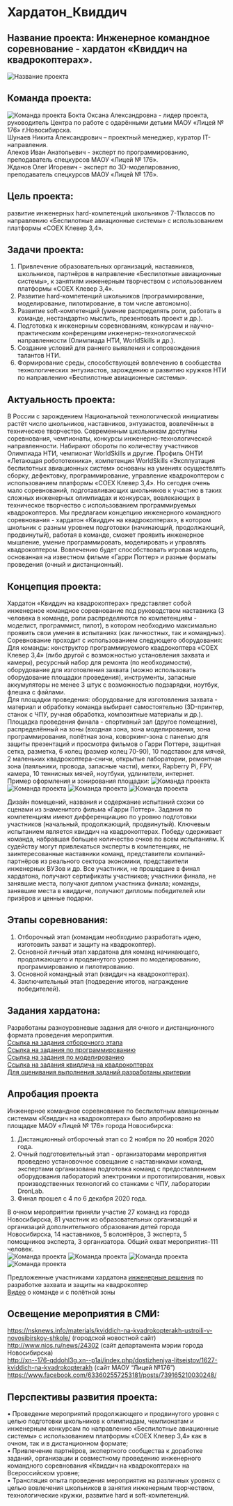 # Хардатон_Квиддич  

## Название проекта:  Инженерное командное соревнование - хардатон «Квиддич на квадрокоптерах».  

![Название проекта](https://github.com/Ivan-Alekov/-_-/blob/main/image/%D0%A5%D0%B0%D1%80%D0%B4%D0%B0%D1%82%D0%BE%D0%BD.jpg)  

## Команда проекта:  

![Команда проекта](https://github.com/Ivan-Alekov/-_-/blob/main/image/%D0%9A%D0%BE%D0%BC%D0%B0%D0%BD%D0%B4%D0%B0.jpg)
Бокта Оксана Александровна - лидер проекта, руководитель Центра по работе с одарёнными детьми МАОУ «Лицей № 176» г.Новосибирска.  
Шунаев Никита Александрович – проектный менеджер, куратор IT-направления.  
Алеков Иван Анатольевич - эксперт по программированию, преподаватель спецкурсов МАОУ «Лицей № 176».  
Жданов Олег Игоревич - эксперт по 3D-моделированию, преподаватель спецкурсов МАОУ «Лицей № 176».  
  
## Цель проекта:  
развитие инженерных hard-компетенций школьников 7-11классов по направлению «Беспилотные авиационные системы» с использованием платформы «COEX Клевер 3,4».  

## Задачи проекта:  
1.	Привлечение образовательных организаций, наставников, школьников, партнёров в направление «Беспилотные авиационные системы», к занятиям инженерным творчеством с использованием платформы «COEX Клевер 3,4».
2.	Развитие hard-компетенций школьников (программирование, моделирование, пилотирование, в том числе автономно).
3.	Развитие soft-компетенций (умение распределять роли, работать в команде, нестандартно мыслить, презентовать проект и др.).
4.	Подготовка к инженерным соревнованиям, конкурсам и научно-практическим конференциям инженерно-технологической направленности (Олимпиада НТИ, WorldSkills и др.).
5.	Создание условий для раннего выявления и сопровождения талантов НТИ.
6.	Формирование среды, способствующей вовлечению в сообщества технологических энтузиастов, зарождению и развитию кружков НТИ по направлению «Беспилотные авиационные системы».
  
## Актуальность проекта:  
В России с зарождением Национальной технологической инициативы растёт число школьников, наставников, энтузиастов, вовлечённых в техническое творчество.  Современным школьникам доступны соревнования, чемпионаты, конкурсы инженерно-технологической направленности. Набирают обороты по количеству участников  Олимпиада НТИ, чемпионат WorldSkills и другие.  Профиль ОНТИ «Летающая робототехника», компетенция WorldSkills «Эксплуатация беспилотных авиационных систем» основаны на умениях осуществлять сборку, дефектовку, программирование, управление квадрокоптером с использованием платформы «COEX Клевер 3,4». Но сегодня  очень мало соревнований, подготавливающих школьников к участию в таких сложных инженерных олимпиадах и конкурсах, вовлекающих в техническое творчество с использованием программируемых квадрокоптеров.  Мы предлагаем концепцию инженерного командного соревнования - хардатон «Квиддич на квадрокоптерах», в котором школьник с разным уровнем подготовки (начинающий, продолжающий, продвинутый), работая в команде, сможет проявить инженерное мышление, умение программировать, моделировать и управлять квадрокоптером. Вовлечению будет способствовать игровая модель, основанная на известном фильме «Гарри Поттер» и разные форматы проведения (очный и дистанционный).  
## Концепция проекта:  
Хардатон «Квиддич на квадрокоптерах» представляет собой инженерное командное соревнование под руководством наставника (3 человека в команде, роли распределяются по компетенциям - моделист, программист, пилот), в котором необходимо максимально проявить свои умения в испытаниях (как личностных, так и командных).  
Соревнование проходит с использованием следующего оборудования:  
Для команды: конструктор программируемого квадрокоптера  «COEX Клевер 3,4» (либо другой с возможностью установления захвата и камеры), ресурсный набор для ремонта (по необходимости), оборудование для изготовления захвата (можно использовать оборудование площадки проведения), инструменты, запасные аккумуляторы не менее 3 штук с возможностью подзарядки, ноутбук, флешка с файлами.  
Для площадки проведения: оборудование для изготовления захвата - материал и обработку команда выбирает самостоятельно  (3D-принтер, станок с ЧПУ, ручная обработка, композитные материалы и др.). Площадка проведения финала - спортивный зал (другое помещение), распределённый на зоны (входная зона, зона моделирования, зона программирования, полётная зона, коворкинг-зона  с панелью для защиты презентаций и просмотра фильмов о Гарри Поттере, защитная сетка, разметка, 6 колец (размер колец 70-90), 10 подставок для мячей, 2 маленьких квадрокоптера-сничи, открытые лаборатории, ремонтная зона (паяльники, провода, запасные части), метки, Rapberry Pi, FPV, камера, 10 теннисных мячей, ноутбуки, удлинители, интернет.  
Пример оформления и зонирования площадки:
![Команда проекта](https://github.com/Ivan-Alekov/-_-/blob/main/image/1.jpg)
![Команда проекта](https://github.com/Ivan-Alekov/-_-/blob/main/image/2.jpg)
![Команда проекта](https://github.com/Ivan-Alekov/-_-/blob/main/image/3.jpg)
![Команда проекта](https://github.com/Ivan-Alekov/-_-/blob/main/image/4.jpg)
  
Дизайн помещений, названия и содержание испытаний схожи со сценами из знаменитого фильма «Гарри Поттер». Задания по компетенциям имеют дифференциацию по уровню подготовки участников (начальный, продолжающий, продвинутый).  Ключевым испытанием является квиддич на квадрокоптерах. Победу одерживает команда, набравшая большее количество очков по всем испытаниям. К судейству могут привлекаться эксперты в компетенциях, не заинтересованные наставники команд, представители компаний-партнёров из реального сектора экономики, представители инженерных ВУЗов и др. Все участники, не прошедшие в финал хардатона, получают сертификаты участников; участники финала, не занявшие места, получают диплом участника финала; команды, занявшие места в квиддиче, получают дипломы победителей или призёров и ценные подарки.  
## Этапы соревнования:
1.	Отборочный этап (командам необходимо разработать идею, изготовить захват и защиту на квадрокоптер).
2.	Основной личный этап хардатона для команд начинающего, продолжающего и продвинутого уровня по моделированию, программированию и пилотированию.
3.	Основной командный этап (квиддич на квадрокоптерах).
4.	Заключительный этап (подведение итогов, награждение победителей).
  
## Задания хардатона:  
Разработаны разноуровневые задания для очного и дистанционного формата проведения мероприятия.  
[Ссылка на задания отборочного этапа](https://disk.yandex.ru/d/6obCbcUGKx74WQ?w=1)  
[Ссылка на задания по программированию](https://disk.yandex.ru/d/AzBWLAr0_AFDmg?w=1)  
[Ссылка на задания по моделированию](https://disk.yandex.ru/d/teqzvDy_3QQHJw?w=1)  
[Ссылка на задания квиддича на квадрокоптерах](https://disk.yandex.ru/d/hq--WyXn0QRcIQ?w=1)  
[Для оценивания выполнения заданий  разработаны критерии](https://disk.yandex.ru/d/5BUMq2tf1Wz6wA?w=1)  
## Апробация проекта  
Инженерное командное соревнование по беспилотным авиационным системам «Квиддич на квадрокоптерах»  было апробировано на площадке МАОУ «Лицей № 176» города Новосибирска:  
1)	Дистанционный отборочный этап со 2 ноября по 20 ноября 2020 года.
2) Очный подготовительный этап - организаторами мероприятия проведено установочное совещание с наставниками команд, экспертами организована подготовка команд с предоставлением оборудования лабораторий электроники и прототипирования, новых производственных технологий со станками с ЧПУ, лаборатории DronLab.  
3) Финал прошел с 4 по 6 декабря 2020 года.  
  
В очном мероприятии приняли участие 27 команд из города Новосибирска, 81 участник из образовательных организаций и организаций дополнительного образования детей города Новосибирска, 14 наставников, 5 волонтёров, 3 эксперта, 5 помощников эксперта, 3 организатора. Общий охват мероприятия-111 человек.  
![Команда проекта](https://github.com/Ivan-Alekov/-_-/blob/main/image/5.jpg)
![Команда проекта](https://github.com/Ivan-Alekov/-_-/blob/main/image/6.png)
![Команда проекта](https://github.com/Ivan-Alekov/-_-/blob/main/image/7.png)
![Команда проекта](https://github.com/Ivan-Alekov/-_-/blob/main/image/8.png)




Предложенные участниками хардатона [инженерные решения](https://disk.yandex.ru/d/2TbB8SSM4a6jsw?w=1) по разработке захвата и защиты на квадрокоптер  
[Видео](https://disk.yandex.ru/d/6kNI1smfWhWYXA?w=1) о команде и с полётной зоны  
## Освещение мероприятия в СМИ:  
https://nsknews.info/materials/kviddich-na-kvadrokopterakh-ustroili-v-novosibirskoy-shkole/  (городской новостной сайт)  
http://www.nios.ru/news/24302 (сайт департамента мэрии города Новосибирска)  
http://xn--176-qddohl3g.xn--p1ai/index.php/dostizheniya-litseistov/1627-kviddich-na-kvadrokopterakh (сайт МАОУ “Лицей №176”)  
https://www.facebook.com/633602557253181/posts/739165210030248/  
## Перспективы развития проекта:  
•	Проведение мероприятий продолжающего и продвинутого уровня с целью подготовки школьников к олимпиадам, чемпионатам и инженерным конкурсам по направлению «Беспилотные авиационные системы» с использованием платформы «COEX Клевер 3,4» как в очном, так и в дистанционном формате;  
•	Привлечение партнёров, экспертного сообщества  к доработке заданий, организации и совместному проведению инженерного командного соревнования «Квиддич на квадрокоптерах» на Всероссийском уровне;  
•	Трансляция опыта проведения мероприятия на различных уровнях с целью вовлечения школьников в занятия инженерным творчеством, технологические кружки, развитие hard и soft-компетенций.  


